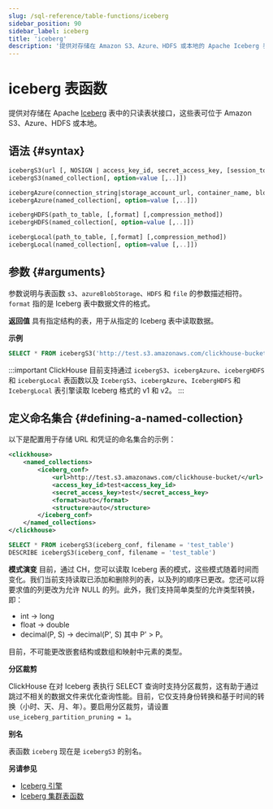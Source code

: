 ```yaml
---
slug: /sql-reference/table-functions/iceberg
sidebar_position: 90
sidebar_label: iceberg
title: 'iceberg'
description: '提供对存储在 Amazon S3、Azure、HDFS 或本地的 Apache Iceberg 表的只读表状接口。'
---
```



# iceberg 表函数

提供对存储在 Apache [Iceberg](https://iceberg.apache.org/) 表中的只读表状接口，这些表可位于 Amazon S3、Azure、HDFS 或本地。

## 语法 {#syntax}

``` sql
icebergS3(url [, NOSIGN | access_key_id, secret_access_key, [session_token]] [,format] [,compression_method])
icebergS3(named_collection[, option=value [,..]])

icebergAzure(connection_string|storage_account_url, container_name, blobpath, [,account_name], [,account_key] [,format] [,compression_method])
icebergAzure(named_collection[, option=value [,..]])

icebergHDFS(path_to_table, [,format] [,compression_method])
icebergHDFS(named_collection[, option=value [,..]])

icebergLocal(path_to_table, [,format] [,compression_method])
icebergLocal(named_collection[, option=value [,..]])
```

## 参数 {#arguments}

参数说明与表函数 `s3`、`azureBlobStorage`、`HDFS` 和 `file` 的参数描述相符。
`format` 指的是 Iceberg 表中数据文件的格式。

**返回值**
具有指定结构的表，用于从指定的 Iceberg 表中读取数据。

**示例**

```sql
SELECT * FROM icebergS3('http://test.s3.amazonaws.com/clickhouse-bucket/test_table', 'test', 'test')
```

:::important
ClickHouse 目前支持通过 `icebergS3`、`icebergAzure`、`icebergHDFS` 和 `icebergLocal` 表函数以及 `IcebergS3`、`icebergAzure`、`IcebergHDFS` 和 `IcebergLocal` 表引擎读取 Iceberg 格式的 v1 和 v2。
:::

## 定义命名集合 {#defining-a-named-collection}

以下是配置用于存储 URL 和凭证的命名集合的示例：

```xml
<clickhouse>
    <named_collections>
        <iceberg_conf>
            <url>http://test.s3.amazonaws.com/clickhouse-bucket/</url>
            <access_key_id>test<access_key_id>
            <secret_access_key>test</secret_access_key>
            <format>auto</format>
            <structure>auto</structure>
        </iceberg_conf>
    </named_collections>
</clickhouse>
```

```sql
SELECT * FROM icebergS3(iceberg_conf, filename = 'test_table')
DESCRIBE icebergS3(iceberg_conf, filename = 'test_table')
```

**模式演变**
目前，通过 CH，您可以读取 Iceberg 表的模式，这些模式随着时间而变化。我们当前支持读取已添加和删除列的表，以及列的顺序已更改。您还可以将要求值的列更改为允许 NULL 的列。此外，我们支持简单类型的允许类型转换，即：
* int -> long
* float -> double
* decimal(P, S) -> decimal(P', S) 其中 P' > P。

目前，不可能更改嵌套结构或数组和映射中元素的类型。

**分区裁剪**

ClickHouse 在对 Iceberg 表执行 SELECT 查询时支持分区裁剪，这有助于通过跳过不相关的数据文件来优化查询性能。目前，它仅支持身份转换和基于时间的转换（小时、天、月、年）。要启用分区裁剪，请设置 `use_iceberg_partition_pruning = 1`。

**别名**

表函数 `iceberg` 现在是 `icebergS3` 的别名。

**另请参见**

- [Iceberg 引擎](/engines/table-engines/integrations/iceberg.md)
- [Iceberg 集群表函数](/sql-reference/table-functions/icebergCluster.md)
